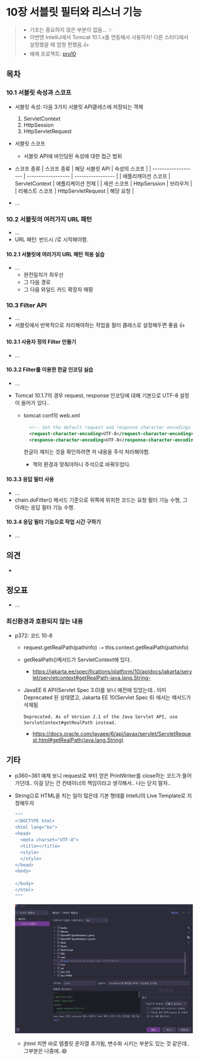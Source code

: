 # 10장 서블릿 필터와 리스너 기능

> * 기초는 중요하지 않은 부분이 없음... ✨
> * 이번엔 IntelliJ에서 Tomcat 10.1.x를 연동해서 사용하자! 다른 스터디에서 설정했을 때 엄청 편했음.👍
> * 예제 프로젝트: [pro10](pro10)



## 목차

### 10.1 서블릿 속성과 스코프

* 서블릿 속성: 다음 3가지 서블릿 API클레스에 저장되는 객체

  1. ServletContext
  2. HttpSession
  3. HttpServletRequest

  

* 서블릿 스코프
  * 서블릿 API에 바인딩된 속성에 대한 접근 범위

* 스코프 종류
  | 스코프 종류         | 해당 서블릿 API    | 속성의 스코프     |
  | ------------------- | ------------------ | ----------------- |
  | 애플리캐이션 스코프 | ServletContext     | 애플리케이션 전체 |
  | 세션 스코프         | HttpSerssion       | 브라우저          |
  | 리퀘스트 스코프     | HttpServletRequest | 해당 요청         |

* ...



### 10.2 서블릿의 여러가지 URL 패턴

* ...
* URL 패턴: 반드시 /로 시작해야함.



#### 10.2.1 서블릿에 여러가지 URL 패턴 적용 실습

* ...
  * 완전일치가 최우선
  * 그 다음 경로
  * 그 다음 와일드 카드 확장자 매핑



### 10.3 Filter API

* ...
* 서블릿에서 반복적으로 처리해야하는 작업을 필터 클래스로 설정해두면 좋음 👍



#### 10.3.1 사용자 정의 Filter 만들기

* ...



#### 10.3.2 Filter를 이용한 한글 인코딩 실습

* ...

* Tomcat 10.1.7의 경우 request, response 인코딩에 대해 기본으로 UTF-8 설정이 들어가 있다..

  * tomcat conf의 web.xml

    ```xml
      <!-- Set the default request and response character encodings to UTF-8.   -->
      <request-character-encoding>UTF-8</request-character-encoding>
      <response-character-encoding>UTF-8</response-character-encoding>
    ```

    한글이 깨지는 것을 확인하려면 저 내용을 주석 처리해야함.

    * 책의 환경과 맞춰야하니 주석으로 바꿔두었다.



#### 10.3.3 응답 필터 사용

* ...
* chain.doFilter() 메서드 기준으로 위쪽에 위치한 코드는 요청 필터 기능 수행, 그 아래는 응답 필터 기능 수행.



#### 10.3.4 응답 필터 기능으로 작업 시간 구하기

* ...







## 의견

* 

  

## 정오표

* ...







### 최신환경과 호환되지 않는 내용

* p372: 코드 10-8

  * request.getRealPath(pathinfo) `->` this.context.getRealPath(pathinfo)

  * getRealPath()메서드가 ServletContext에 있다.

    * https://jakarta.ee/specifications/platform/10/apidocs/jakarta/servlet/servletcontext#getRealPath-java.lang.String-

  * JavaEE 6 API(Servlet Spec 3.0)를 보니 예전에 있었는데.. 이미 Deprecated 된 상태였고, Jakarta EE 10(Servlet Spec 6) 에서는 메서드가 삭제됨

    ```
    Deprecated. As of Version 2.1 of the Java Servlet API, use ServletContext#getRealPath instead.
    ```

    * https://docs.oracle.com/javaee/6/api/javax/servlet/ServletRequest.html#getRealPath(java.lang.String)



## 기타

* p360~361 예제 보니 request로 부터 얻은 PrintWriter를 close하는 코드가 들어가던데.. 이걸 닫는 건 컨테이너의 책임이라고 생각해서.. 나는 닫지 말자..

* String으로 HTML을 치는 일이 많은데 기본 형태를 IntellJ의 Live Template로 지정해두자

  ```java
  """
  <!DOCTYPE html>
  <html lang="ko">
  <head>
    <meta charset="UTF-8">
    <title></title>
    <style>   
    </style>
  </head>
  <body>
    
  </body>
  </html>
  """
  ```

  ![image-20230306031402963](doc-resources/image-20230306031402963.png)

  * jhtml 치면 바로 템플릿 문자열 추가됨, 변수화 시키는 부분도 있는 것 같은데.. 그부분은 나중에..😄

